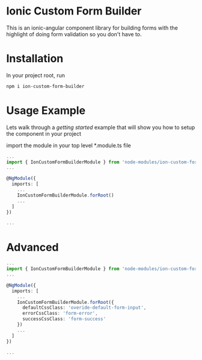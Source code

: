 # Ionic Custom Form Builder

This is an ionic-angular component library for building forms with the highlight of doing form validation so you don't have to.

# Installation

In your project root, run

```txt
npm i ion-custom-form-builder
```

# Usage Example

Lets walk through a *getting started* example that will show you how to setup the component in your project

import the module in your top level *.module.ts file

```ts
...
import { IonCustomFormBuilderModule } from 'node-modules/ion-custom-form-builder';
...

@NgModule({
  imports: [
    ...
    IonCustomFormBuilderModule.forRoot()
    ...
  ]
})

...
```



# Advanced

```ts
...
import { IonCustomFormBuilderModule } from 'node-modules/ion-custom-form-builder';
...

@NgModule({
  imports: [
    ...
    IonCustomFormBuilderModule.forRoot({
      defaultCssClass: 'overide-default-form-input',
      errorCssClass: 'form-error',
      successCssClass: 'form-success'
    })
    ...
  ]
})

...
```